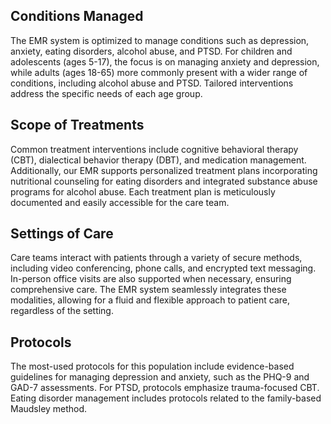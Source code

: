 ## Conditions Managed
The EMR system is optimized to manage conditions such as depression, anxiety, eating disorders, alcohol abuse, and PTSD. For children and adolescents (ages 5-17), the focus is on managing anxiety and depression, while adults (ages 18-65) more commonly present with a wider range of conditions, including alcohol abuse and PTSD. Tailored interventions address the specific needs of each age group.

## Scope of Treatments
Common treatment interventions include cognitive behavioral therapy (CBT), dialectical behavior therapy (DBT), and medication management. Additionally, our EMR supports personalized treatment plans incorporating nutritional counseling for eating disorders and integrated substance abuse programs for alcohol abuse. Each treatment plan is meticulously documented and easily accessible for the care team.

## Settings of Care
Care teams interact with patients through a variety of secure methods, including video conferencing, phone calls, and encrypted text messaging. In-person office visits are also supported when necessary, ensuring comprehensive care. The EMR system seamlessly integrates these modalities, allowing for a fluid and flexible approach to patient care, regardless of the setting.

## Protocols
The most-used protocols for this population include evidence-based guidelines for managing depression and anxiety, such as the PHQ-9 and GAD-7 assessments. For PTSD, protocols emphasize trauma-focused CBT. Eating disorder management includes protocols related to the family-based Maudsley method.
